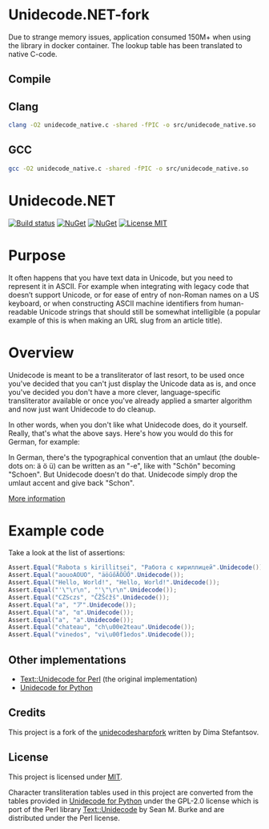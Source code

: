 # Unidecode.NET-fork

Due to strange memory issues, application consumed 150M+ when using the library in docker container.
The lookup table has been translated to native C-code.

## Compile

## Clang

```bash
clang -O2 unidecode_native.c -shared -fPIC -o src/unidecode_native.so
```

## GCC

```bash
gcc -O2 unidecode_native.c -shared -fPIC -o src/unidecode_native.so
```

# Unidecode.NET

[![Build status](https://img.shields.io/github/workflow/status/thecoderok/Unidecode.NET/default)](https://github.com/thecoderok/Unidecode.NET/actions?query=workflow%3Adefault)
[![NuGet](https://img.shields.io/nuget/v/Unidecode.NET.svg)](https://www.nuget.org/packages/Unidecode.NET)
[![NuGet](https://img.shields.io/nuget/dt/Unidecode.NET.svg)](https://www.nuget.org/packages/Unidecode.NET)
[![License MIT](https://img.shields.io/badge/license-MIT-green.svg)](https://opensource.org/licenses/MIT) 

# Purpose
It often happens that you have text data in Unicode, but you need to represent it in ASCII. 
For example when integrating with legacy code that doesn’t support Unicode, or for ease of entry of non-Roman names on a US keyboard, 
or when constructing ASCII machine identifiers from human-readable Unicode strings that should still be somewhat intelligible 
(a popular example of this is when making an URL slug from an article title).

# Overview

Unidecode is meant to be a transliterator of last resort, to be used once you've decided that you can't just display the Unicode data as is,
and once you've decided you don't have a more clever, language-specific transliterator available
or once you've already applied a smarter algorithm and now just want Unidecode to do cleanup.

In other words, when you don't like what Unidecode does, do it yourself. Really, that's what the above says. Here's how you would do this for German, for example:

In German, there's the typographical convention that an umlaut (the double-dots on: ä ö ü) can be written as an "-e", like with "Schön" becoming "Schoen". 
But Unidecode doesn't do that. Unidecode simply drop the umlaut accent and give back "Schon".

[More information](https://metacpan.org/pod/distribution/Text-Unidecode/lib/Text/Unidecode.pm)

# Example code
Take a look at the list of assertions:
```c#
Assert.Equal("Rabota s kirillitsei", "Работа с кириллицей".Unidecode());
Assert.Equal("aouoAOUO", "äöűőÄÖŨŐ".Unidecode());
Assert.Equal("Hello, World!", "Hello, World!".Unidecode());
Assert.Equal("'\"\r\n", "'\"\r\n".Unidecode());
Assert.Equal("CZSczs", "ČŽŠčžš".Unidecode());
Assert.Equal("a", "ア".Unidecode());
Assert.Equal("a", "α".Unidecode());
Assert.Equal("a", "а".Unidecode());
Assert.Equal("chateau", "ch\u00e2teau".Unidecode());
Assert.Equal("vinedos", "vi\u00f1edos".Unidecode());
```
Other implementations
---------------------

*  [Text::Unidecode for Perl](http://search.cpan.org/~sburke/Text-Unidecode/lib/Text/Unidecode.pm) (the original implementation)
*  [Unidecode for Python](https://pypi.python.org/pypi/Unidecode)

Credits
-------

This project is a fork of the [unidecodesharpfork](https://bitbucket.org/DimaStefantsov/unidecodesharpfork) written by Dima Stefantsov.


License
-------

This project is licensed under [MIT](https://opensource.org/licenses/MIT).

Character transliteration tables used in this project are converted from the tables provided in
[Unidecode for Python](https://github.com/avian2/unidecode) under the GPL-2.0 license which is port of 
the Perl library [Text::Unidecode] by Sean M. Burke and are distributed under the Perl license.

[Text::Unidecode]: http://search.cpan.org/~sburke/Text-Unidecode/lib/Text/Unidecode.pm
